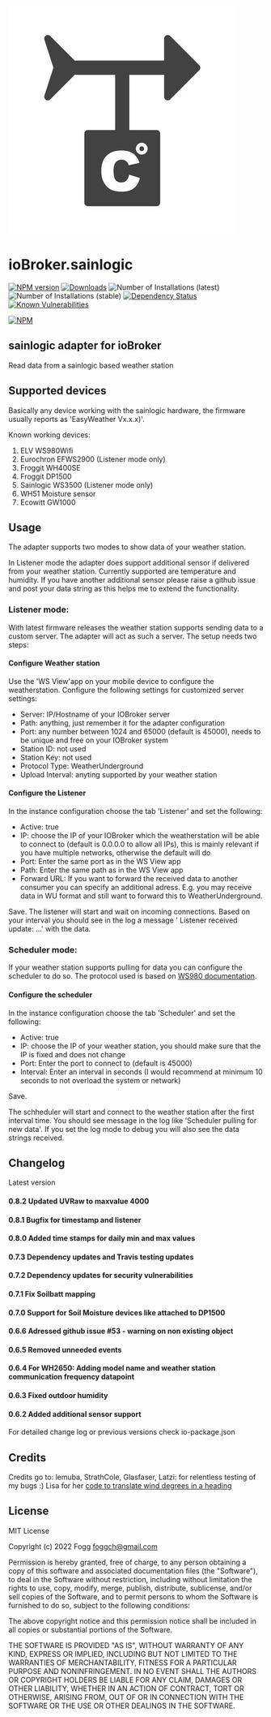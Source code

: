 ![Logo](admin/sainlogic.png)
# ioBroker.sainlogic

[![NPM version](http://img.shields.io/npm/v/iobroker.sainlogic.svg)](https://www.npmjs.com/package/iobroker.sainlogic)
[![Downloads](https://img.shields.io/npm/dm/iobroker.sainlogic.svg)](https://www.npmjs.com/package/iobroker.sainlogic)
![Number of Installations (latest)](http://iobroker.live/badges/sainlogic-installed.svg)
![Number of Installations (stable)](http://iobroker.live/badges/sainlogic-stable.svg)
[![Dependency Status](https://img.shields.io/david/phifogg/iobroker.sainlogic.svg)](https://david-dm.org/phifogg/iobroker.sainlogic)
[![Known Vulnerabilities](https://snyk.io/test/github/phifogg/ioBroker.sainlogic/badge.svg)](https://snyk.io/test/github/phifogg/ioBroker.sainlogic)

[![NPM](https://nodei.co/npm/iobroker.sainlogic.png?downloads=true)](https://nodei.co/npm/iobroker.sainlogic/)

## sainlogic adapter for ioBroker

Read data from a sainlogic based weather station

## Supported devices

Basically any device working with the sainlogic hardware, the firmware usually reports as 'EasyWeather Vx.x.x)'.

Known working devices:
1. ELV WS980Wifi
1. Eurochron EFWS2900  (Listener mode only)
1. Froggit WH400SE
1. Froggit DP1500
1. Sainlogic WS3500 (Listener mode only)
1. WH51 Moisture sensor
1. Ecowitt GW1000

## Usage

The adapter supports two modes to show data of your weather station.

In Listener mode the adapter does support additional sensor if delivered from your weather station. Currently supported are temperature and humidity. If you have another additional sensor please raise a github issue and post your data string as this helps me to extend the functionality.

### Listener mode:
With latest firmware releases the weather station supports sending data to a custom server. The adapter will act as such a server. The setup needs two steps:

#### Configure Weather station
Use the 'WS View'app on your mobile device to configure the weatherstation. Configure the following settings for customized server settings:
- Server: IP/Hostname of your IOBroker server
- Path: anything, just remember it for the adapter configuration
- Port: any number between 1024 and 65000 (default is 45000), needs to be unique and free on your IOBroker system
- Station ID: not used
- Station Key: not used
- Protocol Type: WeatherUnderground
- Upload Interval: anyting supported by your weather station

#### Configure the Listener
In the instance configuration choose the tab 'Listener' and set the following:
- Active: true
- IP: choose the IP of your IOBroker which the weatherstation will be able to connect to (default is 0.0.0.0 to allow all IPs), this is mainly relevant if you have multiple networks, otherwise the default will do
- Port: Enter the same port as in the WS View app
- Path: Enter the same path as in the WS View app
- Forward URL: If you want to forward the received data to another consumer you can specify an additional adress. E.g. you may receive data in WU format and still want to forward this to WeatherUnderground.

Save.
The listener will start and wait on incoming connections. Based on your interval you should see in the log a message ' Listener received update: ...' with the data.

### Scheduler mode:
If your weather station supports pulling for data you can configure the scheduler to do so. The protocol used is based on [WS980 documentation](https://github.com/RrPt/WS980).

#### Configure the scheduler
In the instance configuration choose the tab 'Scheduler' and set the following:
- Active: true
- IP: choose the IP of your weather station, you should make sure that the IP is fixed and does not change
- Port: Enter the port to connect to (default is 45000)
- Interval: Enter an interval in seconds (I would recommend at minimum 10 seconds to not overload the system or network)

Save.

The schheduler will start and connect to the weather station after the first interval time. You should see message in the log like 'Scheduler pulling for new data'. If you set the log mode to debug you will also see the data strings received.

## Changelog

Latest version

#### 0.8.2 Updated UVRaw to maxvalue 4000

#### 0.8.1 Bugfix for timestamp and listener

#### 0.8.0 Added time stamps for daily min and max values

#### 0.7.3 Dependency updates and Travis testing updates

#### 0.7.2 Dependency updates for security vulnerabilities 

#### 0.7.1 Fix Soilbatt mapping

#### 0.7.0 Support for Soil Moisture devices like attached to DP1500

#### 0.6.6 Adressed github issue #53 - warning on non existing object

#### 0.6.5 Removed unneeded events

#### 0.6.4 For WH2650: Adding model name and weather station communication frequency datapoint

#### 0.6.3 Fixed outdoor humidity

#### 0.6.2 Added additional sensor support


For detailed change log or previous versions check io-package.json

## Credits

Credits go to:
lemuba, StrathCole, Glasfaser, Latzi: for relentless testing of my bugs :)
Lisa for her [code to translate wind degrees in a heading](https://www.programmieraufgaben.ch/aufgabe/windrichtung-bestimmen/ibbn2e7d)


## License
MIT License

Copyright (c) 2022 Fogg <foggch@gmail.com>

Permission is hereby granted, free of charge, to any person obtaining a copy
of this software and associated documentation files (the "Software"), to deal
in the Software without restriction, including without limitation the rights
to use, copy, modify, merge, publish, distribute, sublicense, and/or sell
copies of the Software, and to permit persons to whom the Software is
furnished to do so, subject to the following conditions:

The above copyright notice and this permission notice shall be included in all
copies or substantial portions of the Software.

THE SOFTWARE IS PROVIDED "AS IS", WITHOUT WARRANTY OF ANY KIND, EXPRESS OR
IMPLIED, INCLUDING BUT NOT LIMITED TO THE WARRANTIES OF MERCHANTABILITY,
FITNESS FOR A PARTICULAR PURPOSE AND NONINFRINGEMENT. IN NO EVENT SHALL THE
AUTHORS OR COPYRIGHT HOLDERS BE LIABLE FOR ANY CLAIM, DAMAGES OR OTHER
LIABILITY, WHETHER IN AN ACTION OF CONTRACT, TORT OR OTHERWISE, ARISING FROM,
OUT OF OR IN CONNECTION WITH THE SOFTWARE OR THE USE OR OTHER DEALINGS IN THE
SOFTWARE.
